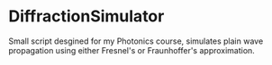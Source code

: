 # DiffractionSimulator
Small script desgined for my Photonics course, simulates plain wave propagation using either Fresnel's or Fraunhoffer's approximation. 
